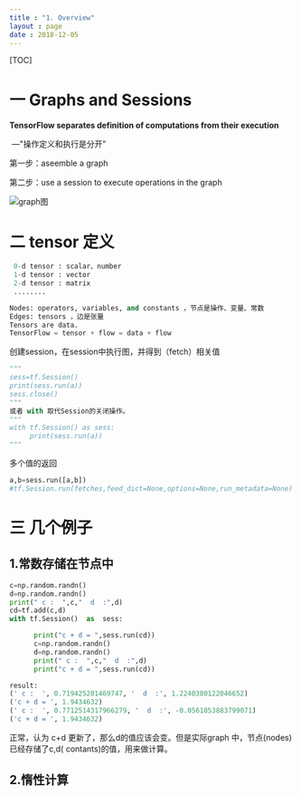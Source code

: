 ```yaml
---
title : "1. Overview"
layout : page
date : 2018-12-05
---
```


[TOC]



# 一 Graphs  and  Sessions

**TensorFlow separates definition of computations  from their execution**

​												—"操作定义和执行是分开"

第一步：aseemble a graph

第二步：use a session  to execute operations in the  graph

<img src="/wiki/static/images/tf_graph.png" alt="graph图" />



# 二 tensor 定义

```python
 0-d tensor : scalar、number
 1-d tensor : vector 
 2-d tensor : matrix
 ........
```

```python
Nodes: operators, variables, and constants ，节点是操作、变量、常数
Edges: tensors ，边是张量
Tensors are data.
TensorFlow = tensor + flow = data + flow  
```

创建session，在session中执行图，并得到（fetch）相关值

```python
"""
sess=tf.Session()
print(sess.run(a))
sess.close()
"""
或者 with 取代Session的关闭操作。
"""
with tf.Session() as sess:
     print(sess.run(a))
"""
```

多个值的返回

```python
a,b=sess.run([a,b])
#tf.Session.run(fetches,feed_dict=None,options=None,run_metadata=None)
```



# 三 几个例子

## 1.常数存储在节点中

```python
c=np.random.randn()
d=np.random.randn()
print(" c :  ",c,"  d  :",d)
cd=tf.add(c,d)
with tf.Session()  as  sess:

      print("c + d = ",sess.run(cd))
      c=np.random.randn()
      d=np.random.randn()
      print(" c :  ",c,"  d  :",d)
      print("c + d = ",sess.run(cd))

result:
(' c :  ', 0.719425201469747, '  d  :', 1.2240380122046652)
('c + d = ', 1.9434632)
(' c :  ', 0.7712514317966279, '  d  :', -0.0561853883799071)
('c + d = ', 1.9434632)
```

正常，认为 c+d 更新了，那么d的值应该会变。但是实际graph 中，节点(nodes)已经存储了c,d( contants)的值，用来做计算。

## 2.惰性计算
